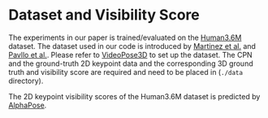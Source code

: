 # Dataset and Visibility Score

The experiments in our paper is trained/evaluated on the [Human3.6M](http://vision.imar.ro/human3.6m) dataset. The dataset used in our code is introduced by [Martinez et al.](https://github.com/una-dinosauria/3d-pose-baseline) and [Pavllo et al.](https://github.com/facebookresearch/VideoPose3D). Please refer to [VideoPose3D](https://github.com/facebookresearch/VideoPose3D) to set up the dataset. The CPN and the ground-truth 2D keypoint data and the corresponding 3D ground truth and visibility score are required and need to be placed in (`./data` directory).

The 2D keypoint visibility scores of the Human3.6M dataset is predicted by [AlphaPose](https://github.com/MVIG-SJTU/AlphaPose).